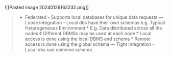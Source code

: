 ![[Pasted image 20240129162232.png]]
> * Federated - Supports local databases for unique data requests — Loose Integration - Local dbs have their own schemas e.g. Typical Heterogeneous Environment * E.g. Data distributed across all the nodes ¢ Different DBMSs may be used at each node * Local access is done using the local DBMS and schema * Remote access is done using the global schema — Tight Integration - Local dbs use common schema